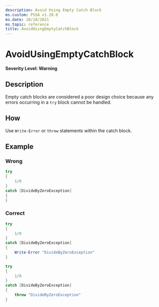 ```yaml
---
description: Avoid Using Empty Catch Block
ms.custom: PSSA v1.20.0
ms.date: 10/18/2021
ms.topic: reference
title: AvoidUsingEmptyCatchBlock
---
```

# AvoidUsingEmptyCatchBlock

**Severity Level: Warning**

## Description

Empty catch blocks are considered a poor design choice because any errors occurring in a
`try` block cannot be handled.

## How

Use `Write-Error` or `throw` statements within the catch block.

## Example

### Wrong

```powershell
try
{
    1/0
}
catch [DivideByZeroException]
{
}
```

### Correct

```powershell
try
{
    1/0
}
catch [DivideByZeroException]
{
    Write-Error "DivideByZeroException"
}

try
{
    1/0
}
catch [DivideByZeroException]
{
    throw "DivideByZeroException"
}
```
